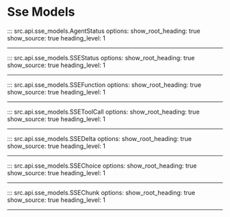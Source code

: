 # Sse Models

::: src.api.sse_models.AgentStatus
    options:
        show_root_heading: true
        show_source: true
        heading_level: 1

---

::: src.api.sse_models.SSEStatus
    options:
        show_root_heading: true
        show_source: true
        heading_level: 1

---

::: src.api.sse_models.SSEFunction
    options:
        show_root_heading: true
        show_source: true
        heading_level: 1

---

::: src.api.sse_models.SSEToolCall
    options:
        show_root_heading: true
        show_source: true
        heading_level: 1

---

::: src.api.sse_models.SSEDelta
    options:
        show_root_heading: true
        show_source: true
        heading_level: 1

---

::: src.api.sse_models.SSEChoice
    options:
        show_root_heading: true
        show_source: true
        heading_level: 1

---

::: src.api.sse_models.SSEChunk
    options:
        show_root_heading: true
        show_source: true
        heading_level: 1

---